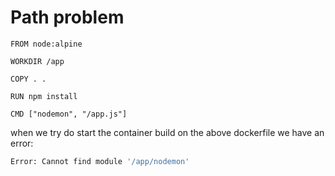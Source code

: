 # Path problem

```docker
FROM node:alpine

WORKDIR /app

COPY . .

RUN npm install

CMD ["nodemon", "/app.js"]
```

when we try do start the container build on the above dockerfile we have an error:

```sh
Error: Cannot find module '/app/nodemon'
```
